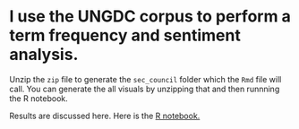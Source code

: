 # I use the UNGDC corpus to perform a term frequency and sentiment analysis.
Unzip the `zip` file to generate the `sec_council` folder which the `Rmd` file will call. You can generate the all visuals by unzipping that and then runnning the R notebook.

Results are discussed here.
Here is the [R notebook.](http://rpubs.com/apalbright/un-words)

